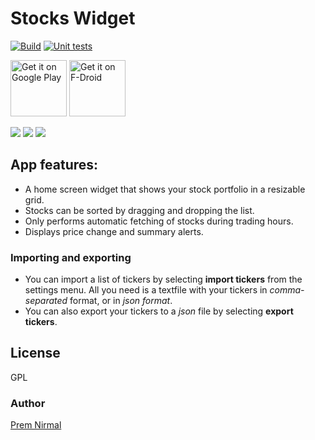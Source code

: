 # Stocks Widget
[![Build](https://github.com/premnirmal/StockTicker/workflows/Build/badge.svg)](https://github.com/premnirmal/StockTicker/actions) [![Unit tests](https://github.com/premnirmal/StockTicker/workflows/Run%20unit%20tests/badge.svg)](https://github.com/premnirmal/StockTicker/actions)

<a href="https://play.google.com/store/apps/details?id=com.github.premnirmal.tickerwidget" target="_blank">
<img src="https://play.google.com/intl/en_us/badges/images/generic/en-play-badge.png" alt="Get it on Google Play" height="90"/></a>
<a href="https://f-droid.org/en/packages/com.github.premnirmal.tickerwidget/" target="_blank">
<img src="https://f-droid.org/badge/get-it-on.png" alt="Get it on F-Droid" height="90"/></a>

![](https://play-lh.googleusercontent.com/R9khJ5kNzXHUjO4BxNw1cNKTx62grZ7FtLRT_F2H0BhC99iuMWDxvuGTYvyydtqE3w=h400-rw)
![](https://play-lh.googleusercontent.com/uxQfuEmietfmyq4e-xNEAXfwtkWFE9iVbJYpMtc55yKqOYTv25ViSGS1dTf6qrncXIo=h400-rw)
![](https://play-lh.googleusercontent.com/fQZFK93aeUVMr0BDNIuk8Ol9i-HC4d7GCtk01VtKr2-qcdtpmR8gO3-DJMCPbTwsCA=h400-rw)

## App features:

- A home screen widget that shows your stock portfolio in a resizable grid.
- Stocks can be sorted by dragging and dropping the list.
- Only performs automatic fetching of stocks during trading hours.
- Displays price change and summary alerts.

### Importing and exporting
- You can import a list of tickers by selecting **import tickers** from the settings menu. All you need is a textfile with your tickers in *comma-separated* format, or in *json format*.
- You can also export your tickers to a *json* file by selecting **export tickers**.

## License

GPL

### Author
[Prem Nirmal](http://premnirmal.me/)
